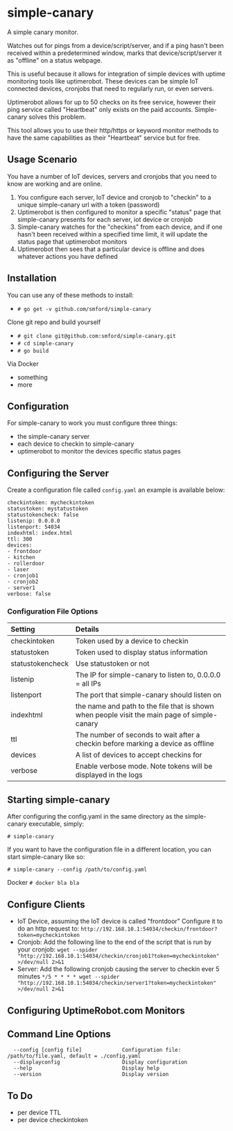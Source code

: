 simple-canary
=============

A simple canary monitor.

Watches out for pings from a device/script/server, and if a ping hasn't been received within a predetermined window, marks that device/script/server it as "offline" on a status webpage.

This is useful because it allows for integration of simple devices with uptime monitoring tools like uptimerobot.  These devices can be simple IoT connected devices, cronjobs that need to regularly run, or even servers.

Uptimerobot allows for up to 50 checks on its free service, however their ping service called "Heartbeat" only exists on the paid accounts.  Simple-canary solves this problem.

This tool allows you to use their http/https or keyword monitor methods to have the same capabilities as their "Heartbeat" service but for free.

Usage Scenario
--------------

You have a number of IoT devices, servers and cronjobs that you need to know are working and are online.

1. You configure each server, IoT device and cronjob to "checkin" to a unique simple-canary url with a token (password)
1. Uptimerobot is then configured to monitor a specific "status" page that simple-canary presents for each server, iot device or cronjob
1. Simple-canary watches for the "checkins" from each device, and if one hasn't been received within a specified time limit, it will update the status page that uptimerobot monitors
1. Uptimerobot then sees that a particular device is offline and does whatever actions you have defined

Installation
------------
You can use any of these methods to install:
- `# go get -v github.com/smford/simple-canary`

Clone git repo and build yourself
- `# git clone git@github.com:smford/simple-canary.git`
- `# cd simple-canary`
- `# go build`

Via Docker
- something
- more


Configuration
-------------

For simple-canary to work you must configure three things:
- the simple-canary server
- each device to checkin to simple-canary
- uptimerobot to monitor the devices specific status pages

## Configuring the Server
Create a configuration file called `config.yaml` an example is available below:

```
checkintoken: mycheckintoken
statustoken: mystatustoken
statustokencheck: false
listenip: 0.0.0.0
listenport: 54034
indexhtml: index.html
ttl: 300
devices:
- frontdoor
- kitchen
- rollerdoor
- laser
- cronjob1
- cronjob2
- server1
verbose: false
```

### Configuration File Options
| Setting | Details |
|:--|:--|
| checkintoken | Token used by a device to checkin |
| statustoken | Token used to display status information |
| statustokencheck | Use statustoken or not |
| listenip | The IP for simple-canary to listen to, 0.0.0.0 = all IPs |
| listenport | The port that simple-canary should listen on |
| indexhtml | the name and path to the file that is shown when people visit the main page of simple-canary |
| ttl | The number of seconds to wait after a checkin before marking a device as offline|
| devices | A list of devices to accept checkins for |
| verbose | Enable verbose mode.  Note tokens will be displayed in the logs |

Starting simple-canary
----------------------

After configuring the config.yaml in the same directory as the simple-canary executable, simply:

`# simple-canary`


If you want to have the configuration file in a different location, you can start simple-canary like so:

`# simple-canary --config /path/to/config.yaml`


Docker
`# docker bla bla`


Configure Clients
-----------------

- IoT Device, assuming the IoT device is called "frontdoor"
  Configure it to do an http request to: `http://192.168.10.1:54034/checkin/frontdoor?token=mycheckintoken`
- Cronjob: Add the following line to the end of the script that is run by your cronjob:
  `wget --spider "http://192.168.10.1:54034/checkin/cronjob1?token=mycheckintoken" >/dev/null 2>&1`
- Server: Add the following cronjob causing the server to checkin ever 5 minutes
  `*/5 * * * * wget --spider "http://192.168.10.1:54034/checkin/server1?token=mycheckintoken" >/dev/null 2>&1`


Configuring UptimeRobot.com Monitors
------------------------------------


Command Line Options
--------------------
```
  --config [config file]             Configuration file: /path/to/file.yaml, default = ./config.yaml
  --displayconfig                    Display configuration
  --help                             Display help
  --version                          Display version
```


To Do
-----
- per device TTL
- per device checkintoken
